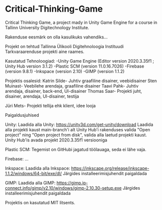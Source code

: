 # Critical-Thinking-Game
Critical Thinking Game, a project mady in Unity Game Engine for a course in Tallinn University Digitechnology Institute.

Rakenduse eesmärk on olla kasulikuks vahendiks...

Projekt on tehtud Tallinna Ülikooli Digitehnoloogia Instituudi Tarkvaraarenduse projekti aine raames.

Kasutatud Tehnoloogiad:
-Unity Game Engine (Editor version 2020.3.35f1 ; Unity Hub version 3.1.2)
-Plastic SCM (version 11.0.16.7026)
-Firebase (version 9.8.1)
-Inkspace (version 2.10)
-GIMP (version 1.1.2)

Projektis osalesid:
Katrin Silde- Juhtiv graafiline disainer, veebidisainer
Sten Muinast- Veebilehe arendaja, graafiline disainer
Taavi Pahk- Juhtiv arendaja, disainer, back-end, UI-disainer
Thomas Saar- Projekti juht, disainer, arendaja, UI-disainer, testija

Jüri Mets- Projekti tellija ehk klient, idee looja

Paigaldusjuhised

Unity:
Laadida alla Unity: https://unity3d.com/get-unity/download
Laadida alla projekti kaust main-branch'i alt
Unity Hub'i rakenduses valida "Open project" ning "Open project from disk", valida alla laetud projekti kaust.
Unity Hub'is avada projekt 2020.3.35f1 versiooniga

Plastic SCM:
Tegemist on GitHubi jagatud töölauaga, seda ei lähe vaja.

Firebase:
...

Inkspace:
Laadida alla Inkspace: https://inkscape.org/release/inkscape-1.1.2/windows/64-bit/exe/dl/
Järgides installeerimisjuhendit paigaldada

GIMP:
Laadida alla GIMP: https://gimp.ip-connect.info/gimp/v2.10/windows/gimp-2.10.30-setup.exe
Järgides installeerimisjuhendit paigaldada

Projektis on kasutatud MIT litsents.
